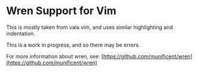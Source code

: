 Wren Support for Vim
====================

This is mostly taken from vala.vim, and uses similar highlighting and indentation.

This is a work in progress, and so there may be errors.

For more information about wren, see: [https://github.com/munificent/wren](https://github.com/munificent/wren)
